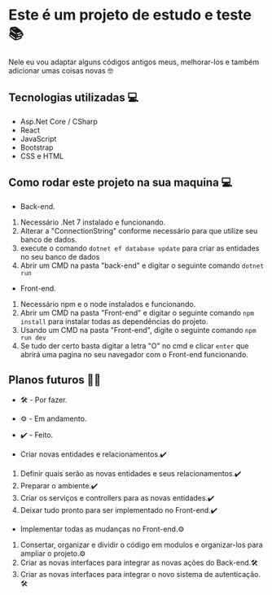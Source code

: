 # Este é um projeto de estudo e teste 📚
Nele eu vou adaptar alguns códigos antigos meus, melhorar-los e também adicionar umas coisas novas 🤓

## Tecnologias utilizadas 💻
* Asp.Net Core / CSharp
* React
* JavaScript
* Bootstrap
* CSS e HTML

## Como rodar este projeto na sua maquina 💻

* Back-end.
1. Necessário .Net 7 instalado e funcionando.
2. Alterar a "ConnectionString" conforme necessário para que utilize seu banco de dados.
3. execute o comando `dotnet ef database update` para criar as entidades no seu banco de dados 
4. Abrir um CMD na pasta "back-end" e digitar o seguinte comando `dotnet run`

* Front-end.
1. Necessário npm e o node instalados e funcionando.
2. Abrir um CMD na pasta "Front-end" e digitar o seguinte comando `npm install` para instalar todas as dependências do projeto.
2. Usando um CMD na pasta "Front-end", digite o seguinte comando `npm run dev`
3. Se tudo der certo basta digitar a letra "O" no cmd e clicar `enter` que abrirá uma pagina no seu navegador com o Front-end funcionando.


## Planos futuros 📌👷
* 🛠️ - Por fazer.
* ⚙️ - Em andamento.
* ✔️ - Feito.


* Criar novas entidades e relacionamentos.✔️
1. Definir quais serão as novas entidades e seus relacionamentos.✔️
2. Preparar o ambiente.✔️
3. Criar os serviços e controllers para as novas entidades.✔️
4. Deixar tudo pronto para ser implementado no Front-end.✔️

* Implementar todas as mudanças no Front-end.⚙️
1. Consertar, organizar e dividir o código em modulos e organizar-los para ampliar o projeto.⚙️
2. Criar as novas interfaces para integrar as novas ações do Back-end.🛠️
3. Criar as novas interfaces para integrar o novo sistema de autenticação.🛠️